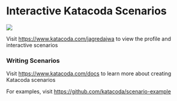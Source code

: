 # Interactive Katacoda Scenarios

[![](http://shields.katacoda.com/katacoda/jagredajwa/count.svg)](https://www.katacoda.com/jagredajwa "Get your profile on Katacoda.com")

Visit https://www.katacoda.com/jagredajwa to view the profile and interactive scenarios

### Writing Scenarios
Visit https://www.katacoda.com/docs to learn more about creating Katacoda scenarios

For examples, visit https://github.com/katacoda/scenario-example

